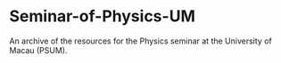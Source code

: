 # Seminar-of-Physics-UM
An archive of the resources for the Physics seminar at the University of Macau (PSUM). 
